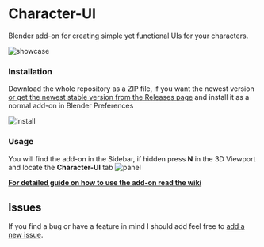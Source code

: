 # Character-UI
Blender add-on for creating simple yet functional UIs for your characters.

![showcase](https://imgur.com/DtfJjEt.png)
### Installation

Download the whole repository as a ZIP file, if you want the newest version [or get the newest stable version from the Releases page](https://github.com/nextr3d/Character-UI/releases/) and install it as a normal add-on in Blender Preferences

![install](https://i.imgur.com/wx7GDAn.png)

### Usage
You will find the add-on in the Sidebar, if hidden press **N** in the 3D Viewport and locate the **Character-UI** tab
![panel](https://imgur.com/yqzoCnB.png)

**[For detailed guide on how to use the add-on read the wiki](https://github.com/nextr3d/Character-UI/wiki)**
 ## Issues

 If you find a bug or have a feature in mind I should add feel free to [add a new issue](https://github.com/nextr3d/Character-UI/issues/new/choose).